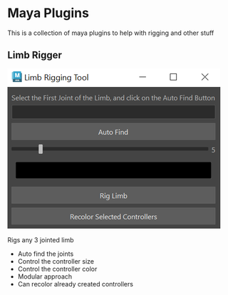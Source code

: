 # Maya Plugins

This is a collection of maya plugins to help with rigging and other stuff

## Limb Rigger

<img src="assets/LimbRiggingTool.PNG">

Rigs any 3 jointed limb
* Auto find the joints
* Control the controller size
* Control the controller color
* Modular approach
* Can recolor already created controllers
